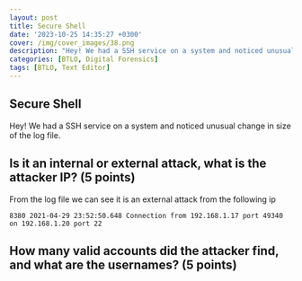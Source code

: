 ```yaml
---
layout: post
title: Secure Shell
date: '2023-10-25 14:35:27 +0300'
cover: /img/cover_images/38.png
description: "Hey! We had a SSH service on a system and noticed unusual change in size of the log file."
categories: [BTLO, Digital Forensics]
tags: [BTLO, Text Editor]
---
```

## Secure Shell
Hey! We had a SSH service on a system and noticed unusual change in size of the log file. 

## Is it an internal or external attack, what is the attacker IP? (5 points) 
From the log file we can see it is an external attack from the following ip
```
8380 2021-04-29 23:52:50.648 Connection from 192.168.1.17 port 49340 on 192.168.1.20 port 22
```
## How many valid accounts did the attacker find, and what are the usernames? (5 points) 